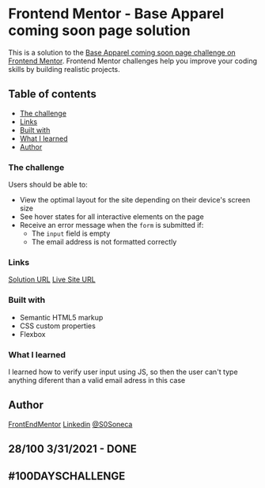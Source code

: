 # Frontend Mentor - Base Apparel coming soon page solution

This is a solution to the [Base Apparel coming soon page challenge on Frontend Mentor](https://www.frontendmentor.io/challenges/base-apparel-coming-soon-page-5d46b47f8db8a7063f9331a0). Frontend Mentor challenges help you improve your coding skills by building realistic projects.

## Table of contents

- [The challenge](#the-challenge)
- [Links](#links)
- [Built with](#built-with)
- [What I learned](#what-i-learned)
- [Author](#author)

### The challenge

Users should be able to:

- View the optimal layout for the site depending on their device's screen size
- See hover states for all interactive elements on the page
- Receive an error message when the `form` is submitted if:
  - The `input` field is empty
  - The email address is not formatted correctly

### Links

[Solution URL](https://www.frontendmentor.io/solutions/responsive-email-verification-aNNxDw7PX)
[Live Site URL](https://sones-100days.netlify.app/day21to30/emailverification/)

### Built with

- Semantic HTML5 markup
- CSS custom properties
- Flexbox

### What I learned
  I learned how to verify user input using JS, so then the user can't type anything diferent than a valid email adress in this case

## Author

[FrontEndMentor](https://www.frontendmentor.io/profile/S0NES)
[Linkedin](https://www.linkedin.com/in/scarabelli/)
[@S0Soneca](https://www.twitter.com/S0Soneca)

## 28/100 3/31/2021 - DONE

## #100DAYSCHALLENGE
